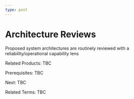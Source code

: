 ```yaml
---
type: post
---
```

# Architecture Reviews

Proposed system architectures are routinely reviewed with a reliability/operational capability lens

Related Products: TBC

Prerequisites:  TBC

Next: TBC

Related Terms: TBC
